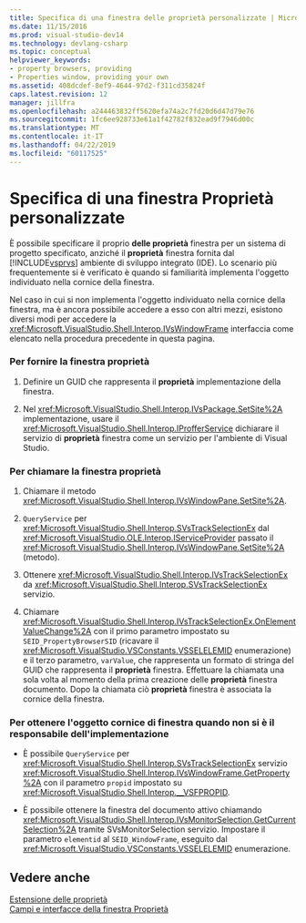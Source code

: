 ```yaml
---
title: Specifica di una finestra delle proprietà personalizzate | Microsoft Docs
ms.date: 11/15/2016
ms.prod: visual-studio-dev14
ms.technology: devlang-csharp
ms.topic: conceptual
helpviewer_keywords:
- property browsers, providing
- Properties window, providing your own
ms.assetid: 408dcdef-8ef9-4644-97d2-f311cd35824f
caps.latest.revision: 12
manager: jillfra
ms.openlocfilehash: a244463832ff5620efa74a2c7fd20d6d47d79e76
ms.sourcegitcommit: 1fc6ee928733e61a1f42782f832ead9f7946d00c
ms.translationtype: MT
ms.contentlocale: it-IT
ms.lasthandoff: 04/22/2019
ms.locfileid: "60117525"
---
```

# <a name="providing-a-custom-properties-window"></a>Specifica di una finestra Proprietà personalizzate
È possibile specificare il proprio **delle proprietà** finestra per un sistema di progetto specificato, anziché il **proprietà** finestra fornita dal [!INCLUDE[vsprvs](../includes/vsprvs-md.md)] ambiente di sviluppo integrato (IDE). Lo scenario più frequentemente si è verificato è quando si familiarità implementa l'oggetto individuato nella cornice della finestra.  
  
 Nel caso in cui si non implementa l'oggetto individuato nella cornice della finestra, ma è ancora possibile accedere a esso con altri mezzi, esistono diversi modi per accedere la <xref:Microsoft.VisualStudio.Shell.Interop.IVsWindowFrame> interfaccia come elencato nella procedura precedente in questa pagina.  
  
### <a name="to-provide-your-properties-window"></a>Per fornire la finestra proprietà  
  
1. Definire un GUID che rappresenta il **proprietà** implementazione della finestra.  
  
2. Nel <xref:Microsoft.VisualStudio.Shell.Interop.IVsPackage.SetSite%2A> implementazione, usare il <xref:Microsoft.VisualStudio.Shell.Interop.IProfferService> dichiarare il servizio di **proprietà** finestra come un servizio per l'ambiente di Visual Studio.  
  
### <a name="to-call-your-properties-window"></a>Per chiamare la finestra proprietà  
  
1. Chiamare il metodo <xref:Microsoft.VisualStudio.Shell.Interop.IVsWindowPane.SetSite%2A>.  
  
2. `QueryService` per <xref:Microsoft.VisualStudio.Shell.Interop.SVsTrackSelectionEx> dal <xref:Microsoft.VisualStudio.OLE.Interop.IServiceProvider> passato il <xref:Microsoft.VisualStudio.Shell.Interop.IVsWindowPane.SetSite%2A> (metodo).  
  
3. Ottenere <xref:Microsoft.VisualStudio.Shell.Interop.IVsTrackSelectionEx> da <xref:Microsoft.VisualStudio.Shell.Interop.SVsTrackSelectionEx> servizio.  
  
4. Chiamare <xref:Microsoft.VisualStudio.Shell.Interop.IVsTrackSelectionEx.OnElementValueChange%2A> con il primo parametro impostato su `SEID_PropertyBrowserSID` (ricavare il <xref:Microsoft.VisualStudio.VSConstants.VSSELELEMID> enumerazione) e il terzo parametro, `varValue`, che rappresenta un formato di stringa del GUID che rappresenta il **proprietà** finestra. Effettuare la chiamata una sola volta al momento della prima creazione delle **proprietà** finestra documento. Dopo la chiamata ciò **proprietà** finestra è associata la cornice della finestra.  
  
### <a name="to-obtain-the-window-frame-object-when-you-are-not-the-implementer"></a>Per ottenere l'oggetto cornice di finestra quando non si è il responsabile dell'implementazione  
  
- È possibile `QueryService` per <xref:Microsoft.VisualStudio.Shell.Interop.SVsTrackSelectionEx> servizio <xref:Microsoft.VisualStudio.Shell.Interop.IVsWindowFrame.GetProperty%2A> con il parametro `propid` impostato su <xref:Microsoft.VisualStudio.Shell.Interop.__VSFPROPID>.  
  
- È possibile ottenere la finestra del documento attivo chiamando <xref:Microsoft.VisualStudio.Shell.Interop.IVsMonitorSelection.GetCurrentSelection%2A> tramite SVsMonitorSelection servizio. Impostare il parametro `elementid` al `SEID_WindowFrame`, eseguito dal <xref:Microsoft.VisualStudio.VSConstants.VSSELELEMID> enumerazione.  
  
## <a name="see-also"></a>Vedere anche  
 [Estensione delle proprietà](../extensibility/internals/extending-properties.md)   
 [Campi e interfacce della finestra Proprietà](../extensibility/internals/properties-window-fields-and-interfaces.md)